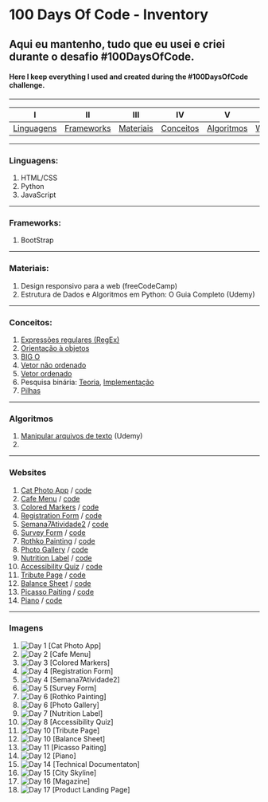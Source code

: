 # 100 Days Of Code - Inventory

## Aqui eu mantenho, tudo que eu usei e criei durante o desafio #100DaysOfCode.
#### Here I keep everything I used and created during the #100DaysOfCode challenge.
----------
|I|II|III|IV|V|VI|VII|
|:---:|:-----:|:---:|:-----:|:-----:|:-----:|:-----:|
|[Linguagens](#linguagens)|[Frameworks](#frameworks)|[Materiais](#materiais)|[Conceitos](#conceitos)|[Algoritmos](#algoritmos)|[Websites](#websites)|[Imagens](#images)|
----------

<a name="linguagens"></a>
### Linguagens:
1. HTML/CSS
2. Python
3. JavaScript

----------
<a name="frameworks"></a>
### Frameworks:
1. BootStrap

----------
<a name="materiais"></a>
### Materiais:
1. Design responsivo para a web (freeCodeCamp)
2. Estrutura de Dados e Algoritmos em Python: O Guia Completo (Udemy)


----------
<a name="conceitos"></a>
### Conceitos:
1. [Expressões regulares (RegEx)](https://github.com/guilhermemoraes1/100-days-of-code/blob/master/r1-log.md#day-3)
2. [Orientação à objetos](https://github.com/guilhermemoraes1/100-days-of-code/blob/master/r1-log.md#day-3)
3. [BIG O](https://github.com/guilhermemoraes1/100-days-of-code/blob/master/r1-log.md#day-5)
4. [Vetor não ordenado](https://github.com/guilhermemoraes1/100-days-of-code/blob/master/r1-log.md#day-6)
5. [Vetor ordenado](https://github.com/guilhermemoraes1/100-days-of-code/blob/master/r1-log.md#day-7)
6. Pesquisa binária: [Teoria](https://github.com/guilhermemoraes1/100-days-of-code/blob/master/r1-log.md#day-8), [Implementação](https://github.com/guilhermemoraes1/100-days-of-code/blob/master/r1-log.md#day-12)
8. [Pilhas]()

----------
<a name="algoritmos"></a>
### Algoritmos
1. [Manipular arquivos de texto](https://colab.research.google.com/drive/1U1QKPvpDqTyHrfSV7BQRZZDEcFxAvTjz#scrollTo=88YBtde1f-Gr) (Udemy)
2. []()

----------
<a name="websites"></a>
### Websites
1. [Cat Photo App](https://t.co/Xb3iyz4Bwm) / [code](https://replit.com/@GuilhermeM0/Cat-Photo-App)
2. [Cafe Menu](https://t.co/xLc59w7ocm) / [code](https://replit.com/@GuilhermeM0/Cafe-Menu)
3. [Colored Markers](https://t.co/DScVCzR9Ll) / [code](https://replit.com/@GuilhermeM0/Colored-Markers)
4. [Registration Form](https://t.co/UqlyfDzZkV) / [code](https://replit.com/@GuilhermeM0/Registration-Form)
5. [Semana7Atividade2](https://semana7atividade2.guilhermem0.repl.co/) / [code](https://replit.com/@GuilhermeM0/Semana7Atividade2)
6. [Survey Form](https://survey-form.guilhermem0.repl.co/) / [code](https://replit.com/@GuilhermeM0/Survey-form)
7. [Rothko Painting](https://rothko-painting.guilhermem0.repl.co) / [code](https://replit.com/@GuilhermeM0/Rothko-painting)
8. [Photo Gallery](https://photo-gallery.guilhermem0.repl.co) / [code](https://replit.com/@GuilhermeM0/Photo-gallery)
9. [Nutrition Label](https://nutrition-label.guilhermem0.repl.co/) / [code](https://replit.com/@GuilhermeM0/Nutrition-label)
10. [Accessibility Quiz](https://accessibility-quiz.guilhermem0.repl.co/) / [code](https://replit.com/@GuilhermeM0/Accessibility-quiz)
11. [Tribute Page](https://tribute-page.guilhermem0.repl.co) / [code](https://replit.com/@GuilhermeM0/Tribute-page)
12. [Balance Sheet](https://balance-sheet.guilhermem0.repl.co) / [code](https://replit.com/@GuilhermeM0/Balance-sheet)
13. [Picasso Paiting](https://picasso-painting.guilhermem0.repl.co/) / [code](https://replit.com/@GuilhermeM0/Picasso-painting)
14. [Piano](https://piano.guilhermem0.repl.co/) / [code](https://replit.com/@GuilhermeM0/Piano)

----------
<a name="images"></a>
### Imagens
1. ![Day 1](https://github.com/guilhermemoraes1/100-days-of-code/blob/master/images/day1.png?raw=true) [Cat Photo App]
2. ![Day 2](https://github.com/guilhermemoraes1/100-days-of-code/blob/master/images/day2-cafeMenu.png?raw=true) [Cafe Menu]
3. ![Day 3](https://github.com/guilhermemoraes1/100-days-of-code/assets/127672759/5521ce1e-f351-4081-b646-463b988d3b8f) [Colored Markers]
4. ![Day 4](https://api.apify.com/v2/key-value-stores/8BpIQUS2g79AmyFmt/records/registration-form.guilhermem0.repl.co-scroll_original) [Registration Form]
5. ![Day 4](https://github.com/guilhermemoraes1/100-days-of-code/blob/master/images/day4-semana7.png?raw=true) [Semana7Atividade2]
6. ![Day 5](https://api.apify.com/v2/key-value-stores/ICh7hjyiE8VJLzaei/records/survey-form.guilhermem0.repl.co-scroll_lossy-comp) [Survey Form]
7. ![Day 6](https://github.com/guilhermemoraes1/100-days-of-code/blob/master/images/day6-rothkoPainting.png?raw=true) [Rothko Painting]
8. ![Day 6](https://github.com/guilhermemoraes1/100-days-of-code/blob/master/images/day6-photoGallery.png?raw=true) [Photo Gallery]
9. ![Day 7](https://github.com/guilhermemoraes1/100-days-of-code/blob/master/images/day7-nutritionLabel.png?raw=true) [Nutrition Label]
10. ![Day 8](https://api.apify.com/v2/key-value-stores/Ady5d8R9K9auMJXfe/records/accessibility-quiz.guilhermem0.repl.co-scroll_original) [Accessibility Quiz]
11. ![Day 10](https://api.apify.com/v2/key-value-stores/yJrDnpR6YyDILpJw4/records/tribute-page.guilhermem0.repl.co-scroll_lossy-comp) [Tribute Page]
12. ![Day 10](https://github.com/guilhermemoraes1/100-days-of-code/blob/master/images/day10-balanceSheet.png?raw=true) [Balance Sheet]
13. ![Day 11](https://github.com/guilhermemoraes1/100-days-of-code/blob/master/images/day11-picassoPainting.png?raw=true) [Picasso Paiting]
14. ![Day 12](https://github.com/guilhermemoraes1/100-days-of-code/blob/master/images/day12-piano.png?raw=true) [Piano]
15. ![Day 14](https://api.apify.com/v2/key-value-stores/EmpYJIjKK4sPM3JQy/records/technical-documentation.guilhermem0.repl.co-scroll_original) [Technical Documentaton]
16. ![Day 15](https://github.com/guilhermemoraes1/100-days-of-code/blob/master/images/day15-citySkyline.png?raw=true) [City Skyline]
17. ![Day 16](https://api.apify.com/v2/key-value-stores/uowDLoVyohFBVAmDb/records/magazine.guilhermem0.repl.co-scroll_original) [Magazine]
18. ![Day 17](https://api.apify.com/v2/key-value-stores/6UviDF7Zi9wU7bgyG/records/product-landing-page.guilhermem0.repl.co-scroll_original) [Product Landing Page]

